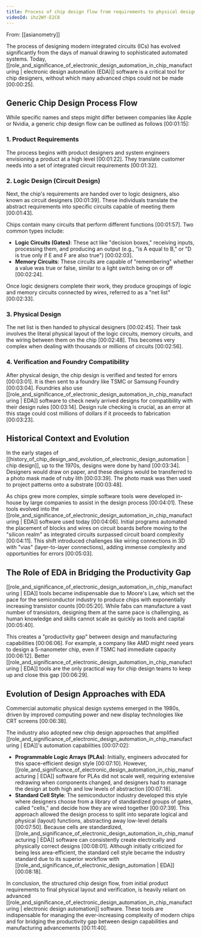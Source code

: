 ```yaml
---
title: Process of chip design flow from requirements to physical design
videoId: ihz2WY-E2C8
---
```


From: [[asianometry]] <br/> 

The process of designing modern integrated circuits (ICs) has evolved significantly from the days of manual drawing to sophisticated automated systems. Today, [[role_and_significance_of_electronic_design_automation_in_chip_manufacturing | electronic design automation (EDA)]] software is a critical tool for chip designers, without which many advanced chips could not be made <a class="yt-timestamp" data-t="00:00:25">[00:00:25]</a>.

## Generic Chip Design Process Flow

While specific names and steps might differ between companies like Apple or Nvidia, a generic chip design flow can be outlined as follows <a class="yt-timestamp" data-t="00:01:15">[00:01:15]</a>:

### 1. Product Requirements
The process begins with product designers and system engineers envisioning a product at a high level <a class="yt-timestamp" data-t="00:01:22">[00:01:22]</a>. They translate customer needs into a set of integrated circuit requirements <a class="yt-timestamp" data-t="00:01:32">[00:01:32]</a>.

### 2. Logic Design (Circuit Design)
Next, the chip's requirements are handed over to logic designers, also known as circuit designers <a class="yt-timestamp" data-t="00:01:39">[00:01:39]</a>. These individuals translate the abstract requirements into specific circuits capable of meeting them <a class="yt-timestamp" data-t="00:01:43">[00:01:43]</a>.

Chips contain many circuits that perform different functions <a class="yt-timestamp" data-t="00:01:57">[00:01:57]</a>. Two common types include:
*   **Logic Circuits (Gates)**: These act like "decision boxes," receiving inputs, processing them, and producing an output (e.g., "is A equal to B," or "D is true only if E and F are also true") <a class="yt-timestamp" data-t="00:02:03">[00:02:03]</a>.
*   **Memory Circuits**: These circuits are capable of "remembering" whether a value was true or false, similar to a light switch being on or off <a class="yt-timestamp" data-t="00:02:24">[00:02:24]</a>.

Once logic designers complete their work, they produce groupings of logic and memory circuits connected by wires, referred to as a "net list" <a class="yt-timestamp" data-t="00:02:33">[00:02:33]</a>.

### 3. Physical Design
The net list is then handed to physical designers <a class="yt-timestamp" data-t="00:02:45">[00:02:45]</a>. Their task involves the literal physical layout of the logic circuits, memory circuits, and the wiring between them on the chip <a class="yt-timestamp" data-t="00:02:48">[00:02:48]</a>. This becomes very complex when dealing with thousands or millions of circuits <a class="yt-timestamp" data-t="00:02:56">[00:02:56]</a>.

### 4. Verification and Foundry Compatibility
After physical design, the chip design is verified and tested for errors <a class="yt-timestamp" data-t="00:03:01">[00:03:01]</a>. It is then sent to a foundry like TSMC or Samsung Foundry <a class="yt-timestamp" data-t="00:03:04">[00:03:04]</a>. Foundries also use [[role_and_significance_of_electronic_design_automation_in_chip_manufacturing | EDA]] software to check newly arrived designs for compatibility with their design rules <a class="yt-timestamp" data-t="00:03:14">[00:03:14]</a>. Design rule checking is crucial, as an error at this stage could cost millions of dollars if it proceeds to fabrication <a class="yt-timestamp" data-t="00:03:23">[00:03:23]</a>.

## Historical Context and Evolution

In the early stages of [[history_of_chip_design_and_evolution_of_electronic_design_automation | chip design]], up to the 1970s, designs were done by hand <a class="yt-timestamp" data-t="00:03:34">[00:03:34]</a>. Designers would draw on paper, and these designs would be transferred to a photo mask made of ruby lith <a class="yt-timestamp" data-t="00:03:39">[00:03:39]</a>. The photo mask was then used to project patterns onto a substrate <a class="yt-timestamp" data-t="00:03:48">[00:03:48]</a>.

As chips grew more complex, simple software tools were developed in-house by large companies to assist in the design process <a class="yt-timestamp" data-t="00:04:01">[00:04:01]</a>. These tools evolved into the [[role_and_significance_of_electronic_design_automation_in_chip_manufacturing | EDA]] software used today <a class="yt-timestamp" data-t="00:04:06">[00:04:06]</a>. Initial programs automated the placement of blocks and wires on circuit boards before moving to the "silicon realm" as integrated circuits surpassed circuit board complexity <a class="yt-timestamp" data-t="00:04:11">[00:04:11]</a>. This shift introduced challenges like wiring connections in 3D with "vias" (layer-to-layer connections), adding immense complexity and opportunities for errors <a class="yt-timestamp" data-t="00:05:03">[00:05:03]</a>.

## The Role of EDA in Bridging the Productivity Gap

[[role_and_significance_of_electronic_design_automation_in_chip_manufacturing | EDA]] tools became indispensable due to Moore's Law, which set the pace for the semiconductor industry to produce chips with exponentially increasing transistor counts <a class="yt-timestamp" data-t="00:05:20">[00:05:20]</a>. While fabs can manufacture a vast number of transistors, designing them at the same pace is challenging, as human knowledge and skills cannot scale as quickly as tools and capital <a class="yt-timestamp" data-t="00:05:40">[00:05:40]</a>.

This creates a "productivity gap" between design and manufacturing capabilities <a class="yt-timestamp" data-t="00:06:06">[00:06:06]</a>. For example, a company like AMD might need years to design a 5-nanometer chip, even if TSMC had immediate capacity <a class="yt-timestamp" data-t="00:06:12">[00:06:12]</a>. Better [[role_and_significance_of_electronic_design_automation_in_chip_manufacturing | EDA]] tools are the only practical way for chip design teams to keep up and close this gap <a class="yt-timestamp" data-t="00:06:29">[00:06:29]</a>.

## Evolution of Design Approaches with EDA

Commercial automatic physical design systems emerged in the 1980s, driven by improved computing power and new display technologies like CRT screens <a class="yt-timestamp" data-t="00:06:38">[00:06:38]</a>.

The industry also adopted new chip design approaches that amplified [[role_and_significance_of_electronic_design_automation_in_chip_manufacturing | EDA]]'s automation capabilities <a class="yt-timestamp" data-t="00:07:02">[00:07:02]</a>:
*   **Programmable Logic Arrays (PLAs)**: Initially, engineers advocated for this space-efficient design style <a class="yt-timestamp" data-t="00:07:10">[00:07:10]</a>. However, [[role_and_significance_of_electronic_design_automation_in_chip_manufacturing | EDA]] software for PLAs did not scale well, requiring extensive redrawing when components changed, and designers had to manage the design at both high and low levels of abstraction <a class="yt-timestamp" data-t="00:07:18">[00:07:18]</a>.
*   **Standard Cell Style**: The semiconductor industry developed this style where designers choose from a library of standardized groups of gates, called "cells," and decide how they are wired together <a class="yt-timestamp" data-t="00:07:39">[00:07:39]</a>. This approach allowed the design process to split into separate logical and physical (layout) functions, abstracting away low-level details <a class="yt-timestamp" data-t="00:07:50">[00:07:50]</a>. Because cells are standardized, [[role_and_significance_of_electronic_design_automation_in_chip_manufacturing | EDA]] software can consistently create electrically and physically correct designs <a class="yt-timestamp" data-t="00:08:01">[00:08:01]</a>. Although initially criticized for being less area-efficient, the standard cell style became the industry standard due to its superior workflow with [[role_and_significance_of_electronic_design_automation  | EDA]] <a class="yt-timestamp" data-t="00:08:18">[00:08:18]</a>.

In conclusion, the structured chip design flow, from initial product requirements to final physical layout and verification, is heavily reliant on advanced [[role_and_significance_of_electronic_design_automation_in_chip_manufacturing | electronic design automation]] software. These tools are indispensable for managing the ever-increasing complexity of modern chips and for bridging the productivity gap between design capabilities and manufacturing advancements <a class="yt-timestamp" data-t="00:11:40">[00:11:40]</a>.